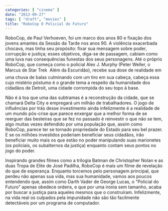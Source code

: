 ```yaml
---
categories: [ "cinema" ]
date: "2013-09-27"
tags: [ "draft", "movies" ]
title: "RoboCop O Policial do Futuro"
---
```

RoboCop, de Paul Verhoeven, foi um marco dos anos 80 e fixação dos
jovens amantes da Sessão da Tarde nos anos 90. A violência exacerbada
chocava, mas tinha seu propósito: fixar sua mensagem sobre poder,
corrupção e justiça; esses objetivos, diga-se de passagem, cabiam
como uma luva nas consequências funestas dos seus personagens. Até
o próprio RoboCop, que começa como o policial Alex J. Murphy (Peter
Weller, o Marcus de Star Trek  Além da Escuridão), recebe sua dose de
realidade em uma chuva de balas culminando com um tiro em sua cabeça,
cabeça essa cujo mistério póstumo é o grande tema a respeito da
humanidade dos cidadãos de Detroit, uma cidade corrompida do seu topo
à base.

Não é à toa que uma das subtramas é a reconstrução da cidade,
que se chamará Delta City e empregará um milhão de trabalhadores. O
jogo de influências por trás desse investimento ainda infelizmente é a
realidade de um mundo pós-crise que parece enxergar que a melhor forma
de se reerguer das besteiras que se fez no passado é reinvestir o que
não se tem, algo muitas vezes defendido por uma população que, assim
como RoboCop, parece ter se tornado propriedade do Estado para seu bel
prazer. E se os milhões investidos poderiam beneficiar seus cidadãos,
irão beneficiar muito mais os que estão no poder manipulando suas
marionetes (os policiais, os subalternos da justiça) enquanto contam
seus pontos no jogo do poder.

Inspirando grandes filmes como a trilogia Batman de Christopher Nolan
e as duas Tropa de Elite de José Padilha, RoboCop é mais um filme
de revelação do que de esperança. Enquanto torcemos pelo personagem
principal, que perdeu não apenas sua vida, mas sua humanidade, vamos
aos poucos entendendo que, assim como Darth Vader de George Lucas,
o "Policial do Futuro" apenas obedece ordens, e que por uma ironia
sem tamanho, acaba por buscar a justiça para aqueles mesmos que o
construíram. Infelizmente, na vida real os culpados pela impunidade
não são tão facilmente detectáveis por um programa de computador.

